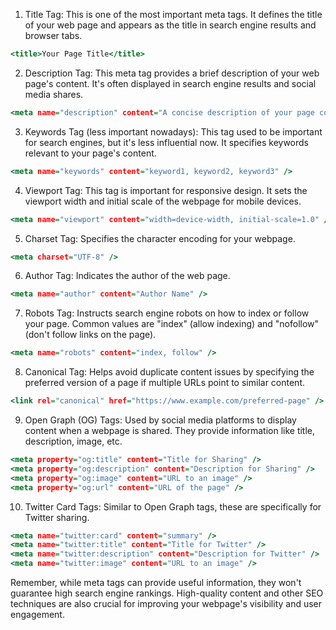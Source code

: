 1. Title Tag: This is one of the most important meta tags. It defines the title of your web page and appears as the title in search engine results and browser tabs.

```htm
<title>Your Page Title</title>
```

2. Description Tag: This meta tag provides a brief description of your web page's content. It's often displayed in search engine results and social media shares.

```htm
<meta name="description" content="A concise description of your page content" />
```

3. Keywords Tag (less important nowadays): This tag used to be important for search engines, but it's less influential now. It specifies keywords relevant to your page's content.

```htm
<meta name="keywords" content="keyword1, keyword2, keyword3" />
```

4. Viewport Tag: This tag is important for responsive design. It sets the viewport width and initial scale of the webpage for mobile devices.

```htm
<meta name="viewport" content="width=device-width, initial-scale=1.0" />
```

5. Charset Tag: Specifies the character encoding for your webpage.

```htm
<meta charset="UTF-8" />
```

6. Author Tag: Indicates the author of the web page.

```htm
<meta name="author" content="Author Name" />
```

7. Robots Tag: Instructs search engine robots on how to index or follow your page. Common values are "index" (allow indexing) and "nofollow" (don't follow links on the page).

```htm
<meta name="robots" content="index, follow" />
```

8. Canonical Tag: Helps avoid duplicate content issues by specifying the preferred version of a page if multiple URLs point to similar content.

```htm
<link rel="canonical" href="https://www.example.com/preferred-page" />
```

9. Open Graph (OG) Tags: Used by social media platforms to display content when a webpage is shared. They provide information like title, description, image, etc.

```htm
<meta property="og:title" content="Title for Sharing" />
<meta property="og:description" content="Description for Sharing" />
<meta property="og:image" content="URL to an image" />
<meta property="og:url" content="URL of the page" />
```

10. Twitter Card Tags: Similar to Open Graph tags, these are specifically for Twitter sharing.

```htm
<meta name="twitter:card" content="summary" />
<meta name="twitter:title" content="Title for Twitter" />
<meta name="twitter:description" content="Description for Twitter" />
<meta name="twitter:image" content="URL to an image" />
```

Remember, while meta tags can provide useful information, they won't guarantee high search engine rankings. High-quality content and other SEO techniques are also crucial for improving your webpage's visibility and user engagement.
